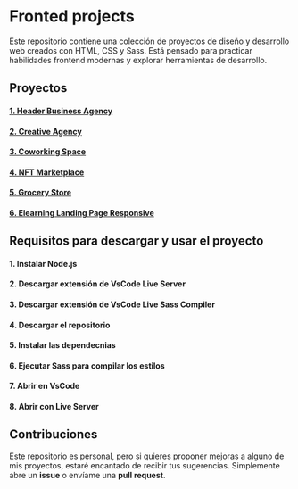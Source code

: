 # Fronted projects

Este repositorio contiene una colección de proyectos de diseño y desarrollo web creados con HTML, CSS y Sass. Está pensado para practicar habilidades frontend modernas y explorar herramientas de desarrollo.

## Proyectos

#### [1. Header Business Agency](projects/Header_Business_Agency)
#### [2. Creative Agency](projects/Creative_Agency)
#### [3. Coworking Space](projects/Coworking_Space)
#### [4. NFT Marketplace](projects/NFT_Marketplace)
#### [5. Grocery Store](projects/Grocery_Store)
#### [6. Elearning Landing Page Responsive](projects/Elearning_Landing_Page_Responsive)

## Requisitos para descargar y usar el proyecto

#### 1. Instalar Node.js
#### 2. Descargar extensión de VsCode Live Server
#### 3. Descargar extensión de VsCode Live Sass Compiler
#### 4. Descargar el repositorio
#### 5. Instalar las dependecnias
#### 6. Ejecutar Sass para compilar los estilos
#### 7. Abrir en VsCode
#### 8. Abrir con Live Server





## Contribuciones

Este repositorio es personal, pero si quieres proponer mejoras a alguno de mis proyectos, estaré encantado de recibir tus sugerencias. Simplemente abre un **issue** o envíame una **pull request**.


   
